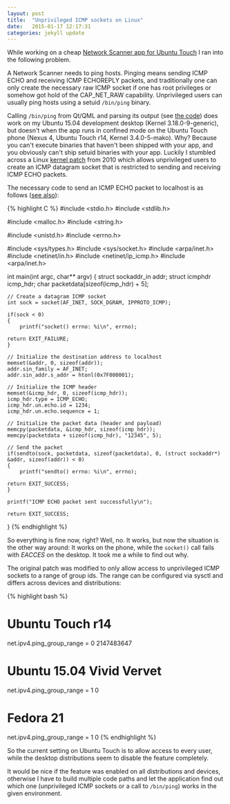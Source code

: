 ```yaml
---
layout: post
title:  "Unprivileged ICMP sockets on Linux"
date:   2015-01-17 12:17:31
categories: jekyll update
---
```


While working on a cheap [Network Scanner app for Ubuntu Touch][ubuntu-touch-network-scanner] I ran into the following problem.

A Network Scanner needs to ping hosts. Pinging means sending ICMP ECHO and receiving ICMP ECHOREPLY packets, and traditionally one can only create the necessary raw ICMP socket if one has root privileges or somehow got hold of the CAP_NET_RAW capability. Unprivileged users can usually ping hosts using a setuid `/bin/ping` binary.

Calling `/bin/ping` from Qt/QML and parsing its output (see [the code][ubuntu-touch-network-scanner-qprocess-implementation]) does work on my Ubuntu 15.04 development desktop (Kernel 3.18.0-9-generic), but doesn't when the app runs in confined mode on the Ubuntu Touch phone (Nexus 4, Ubuntu Touch r14, Kernel 3.4.0-5-mako). Why? Because you can't execute binaries that haven't been shipped with your app, and you obviously can't ship setuid binaries with your app. Luckily I stumbled across a Linux [kernel patch][icmp-kernel-patch] from 2010 which allows unprivileged users to create an ICMP datagram socket that is restricted to sending and receiving ICMP ECHO packets.

The necessary code to send an ICMP ECHO packet to localhost is as follows ([see also][unprivileged-icmp]):

{% highlight C %}
#include <stdio.h>
#include <stdlib.h>

#include <malloc.h>
#include <string.h>

#include <unistd.h>
#include <errno.h>

#include <sys/types.h>
#include <sys/socket.h>
#include <arpa/inet.h>
#include <netinet/in.h>
#include <netinet/ip_icmp.h>
#include <arpa/inet.h>


int main(int argc, char** argv)
{
    struct sockaddr_in addr;
    struct icmphdr icmp_hdr;
    char packetdata[sizeof(icmp_hdr) + 5];

    // Create a datagram ICMP socket
    int sock = socket(AF_INET, SOCK_DGRAM, IPPROTO_ICMP);

    if(sock < 0)
    {
        printf("socket() errno: %i\n", errno);

	return EXIT_FAILURE;
    }

    // Initialize the destination address to localhost
    memset(&addr, 0, sizeof(addr));
    addr.sin_family = AF_INET;
    addr.sin_addr.s_addr = htonl(0x7F000001);

    // Initialize the ICMP header
    memset(&icmp_hdr, 0, sizeof(icmp_hdr));
    icmp_hdr.type = ICMP_ECHO;
    icmp_hdr.un.echo.id = 1234;
    icmp_hdr.un.echo.sequence = 1;

    // Initialize the packet data (header and payload)
    memcpy(packetdata, &icmp_hdr, sizeof(icmp_hdr));
    memcpy(packetdata + sizeof(icmp_hdr), "12345", 5);

    // Send the packet
    if(sendto(sock, packetdata, sizeof(packetdata), 0, (struct sockaddr*) &addr, sizeof(addr)) < 0)
    {
        printf("sendto() errno: %i\n", errno);

	return EXIT_SUCCESS;
    }
    
    printf("ICMP ECHO packet sent successfully\n");

    return EXIT_SUCCESS;
}
{% endhighlight %}

So everything is fine now, right? Well, no. It works, but now the situation is the other way around: It works on the phone, while the `socket()` call fails with *EACCES* on the desktop. It took me a while to find out why.

The original patch was modified to only allow access to unprivileged ICMP sockets to a range of group ids. The range can be configured via sysctl and differs across devices and distributions:

{% highlight bash %}
# Ubuntu Touch r14
net.ipv4.ping_group_range = 0   2147483647

# Ubuntu 15.04 Vivid Vervet
net.ipv4.ping_group_range = 1   0

# Fedora 21
net.ipv4.ping_group_range = 1   0
{% endhighlight %}

So the current setting on Ubuntu Touch is to allow access to every user, while the desktop distributions seem to disable the feature completely.

It would be nice if the feature was enabled on all distributions and devices, otherwise I have to build multiple code paths and let the application find out which one (unprivileged ICMP sockets or a call to `/bin/ping`) works in the given environment.

[ubuntu-touch-network-scanner]: https://github.com/Sturmflut/ubuntu-touch-network-scanner
[ubuntu-touch-network-scanner-qprocess-implementation]: https://github.com/Sturmflut/ubuntu-touch-network-scanner/commit/854ef64b468299005dd0754c000455c7706b0bda
[icmp-kernel-patch]: http://lwn.net/Articles/420800/
[unprivileged-icmp]: https://github.com/Sturmflut/unprivileged-icmp